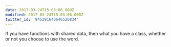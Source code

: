 ```yaml
---
date: 2017-03-24T15:03:06.000Z
modified: 2017-03-24T15:03:06.000Z
twitter_id: '845291640646520834'
---
```


  If you have functions with shared data, then what you have a class, whether or not you choose to use the word.
